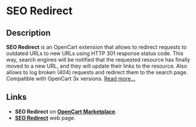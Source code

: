 # SEO Redirect

## Description
**SEO Redirect** is an OpenCart extension that allows to redirect requests to outdated URLs to new URLs using HTTP 301 response status code. This way, search engines will be notified that the requested resource has finally moved to a new URL, and they will update their links to the resource. Also allows to log broken (404) requests and redirect them to the search page.  
Compatible with OpenCart 3x versions.
[Read more...](./module/README.md)

## Links
* **SEO Redirect** on [**OpenCart Marketplace**](https://www.opencart.com/index.php?route=marketplace/extension/info&extension_id=45459).
* [**SEO Redirect**](https://www.ocmod.space/seo-redirect) web page.
